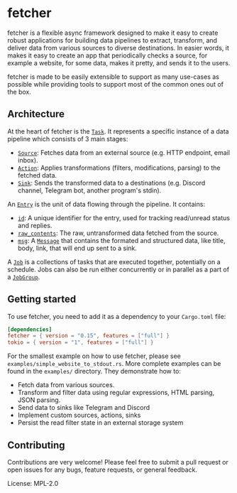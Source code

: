 # fetcher

fetcher is a flexible async framework designed to make it easy to create robust applications for building data pipelines to extract, transform, and deliver data from various sources to diverse destinations.
In easier words, it makes it easy to create an app that periodically checks a source, for example a website, for some data, makes it pretty, and sends it to the users.

fetcher is made to be easily extensible to support as many use-cases as possible while providing tools to support most of the common ones out of the box.

## Architecture

At the heart of fetcher is the [`Task`](`crate::task::Task`). It represents a specific instance of a data pipeline which consists of 3 main stages:

* [`Source`](`crate::sources::Source`): Fetches data from an external source (e.g. HTTP endpoint, email inbox).
* [`Action`](`crate::actions::Action`): Applies transformations (filters, modifications, parsing) to the fetched data.
* [`Sink`](`crate::sinks::Sink`): Sends the transformed data to a destinations (e.g. Discord channel, Telegram bot, another program's stdin).

An [`Entry`](`crate::entry::Entry`) is the unit of data flowing through the pipeline. It contains:

* [`id`](`crate::entry::Entry::id`): A unique identifier for the entry, used for tracking read/unread status and replies.
* [`raw_contents`](`crate::entry::Entry::raw_contents`): The raw, untransformed data fetched from the source.
* [`msg`](`crate::entry::Entry::msg`): A [`Message`](`crate::sinks::message::Message`) that contains the formated and structured data, like title, body, link, that will end up sent to a sink.

A [`Job`](`crate::job::Job`) is a collections of tasks that are executed together, potentially on a schedule.
Jobs can also be run either concurrently or in parallel as a part of a [`JobGroup`](`crate::job::JobGroup`).

## Getting started

To use fetcher, you need to add it as a dependency to your `Cargo.toml` file:

```toml
[dependencies]
fetcher = { version = "0.15", features = ["full"] }
tokio = { version = "1", features = ["full"] }
```

For the smallest example on how to use fetcher, please see `examples/simple_website_to_stdout.rs`.
More complete examples can be found in the `examples/` directory. They demonstrate how to:

* Fetch data from various sources.
* Transform and filter data using regular expressions, HTML parsing, JSON parsing.
* Send data to sinks like Telegram and Discord
* Implement custom sources, actions, sinks
* Persist the read filter state in an external storage system

## Contributing

Contributions are very welcome! Please feel free to submit a pull request or open issues for any bugs, feature requests, or general feedback.

License: MPL-2.0
